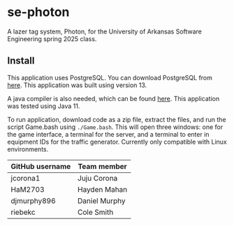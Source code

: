# se-photon
A lazer tag system, Photon, for the University of Arkansas Software Engineering spring 2025 class.

## Install
This application uses PostgreSQL. You can download PostgreSQL from [here](https://www.postgresql.org/). This application was built using version 13.

A java compiler is also needed, which can be found [here](https://www.oracle.com/java/technologies/downloads/?er=221886#java11-windows). This application was tested using Java 11.

To run application, download code as a zip file, extract the files, and run the script Game.bash using `./Game.bash`. This will open three windows: one for the game interface, a terminal for the server, and a terminal to enter in equipment IDs for the traffic generator.
Currently only compatible with Linux environments. 

| GitHub username | Team member   |
| --------------- | ------------- |
| jcorona1        | Juju Corona   |
| HaM2703         | Hayden Mahan  |
| djmurphy896     | Daniel Murphy |
| riebekc         | Cole Smith    |
